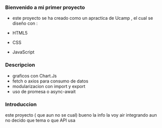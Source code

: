 ### Bienvenido a mi primer proyecto 

- este proyecto se ha creado como un apractica de Ucamp , el cual se diseño con  :

- HTML5
- CSS
- JavaScript 


### Descripcion 
- graficos con Chart.Js
- fetch o axios para consumo de datos 
- modularizacion con import y export
- uso de promesa o async-await

### Introduccion 
este proyecto  ( que aun no se cual)  bueno la info la voy air integrando aun no decido que tema o que API usa 
